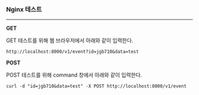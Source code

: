 ### Nginx 테스트

<hr>



**GET**

GET 테스트를 위해 웹 브라우저에서 아래와 같이 입력한다.

```
http://localhost:8000/v1/event?id=jgb710&data=test
```



**POST**

POST 테스트를 위해 command 창에서 아래와 같이 입력한다.

```
curl -d "id=jgb710&data=test" -X POST http://localhost:8000/v1/event
```


